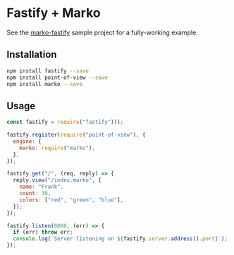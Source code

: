 # Fastify + Marko

See the [marko-fastify](https://github.com/marko-js-samples/marko-fastify) sample
project for a fully-working example.

## Installation

```bash
npm install fastify --save
npm install point-of-view --save
npm install marko --save
```

## Usage

```js
const fastify = require("fastify")();

fastify.register(require("point-of-view"), {
  engine: {
    marko: require("marko"),
  },
});

fastify.get("/", (req, reply) => {
  reply.view("/index.marko", {
    name: "Frank",
    count: 30,
    colors: ["red", "green", "blue"],
  });
});

fastify.listen(8080, (err) => {
  if (err) throw err;
  console.log(`Server listening on ${fastify.server.address().port}`);
});
```
